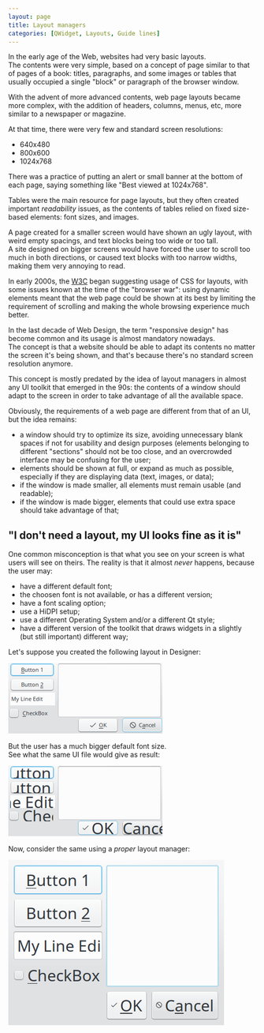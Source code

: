 ```yaml
---
layout: page
title: Layout managers
categories: [QWidget, Layouts, Guide lines]
---
```


In the early age of the Web, websites had very basic layouts.  
The contents were very simple, based on a concept of page similar to that of pages
of a book: titles, paragraphs, and some images or tables that usually occupied a
single "block" or paragraph of the browser window.

With the advent of more advanced contents, web page layouts became more complex,
with the addition of headers, columns, menus, etc, more similar to a newspaper or
magazine.

At that time, there were very few and standard screen resolutions:
- 640x480
- 800x600
- 1024x768

There was a practice of putting an alert or small banner at the bottom of each
page, saying something like "Best viewed at 1024x768".

Tables were the main resource for page layouts, but they often created important 
*readability* issues, as the contents of tables relied on fixed size-based 
elements: font sizes, and images.

A page created for a smaller screen would have shown an ugly layout, with weird
empty spacings, and text blocks being too wide or too tall.  
A site designed on bigger screens would have forced the user to scroll too much
in both directions, or caused text blocks with too narrow widths, making them
very annoying to read.

In early 2000s, the [W3C](https://en.wikipedia.org/wiki/World_Wide_Web_Consortium)
began suggesting usage of CSS for layouts, with some issues known at the time of
the "browser war": using dynamic elements meant that the web page could be shown
at its best by limiting the requirement of scrolling and making the whole browsing
experience much better.

In the last decade of Web Design, the term "responsive design" has become common
and its usage is almost mandatory nowadays.  
The concept is that a website should be able to adapt its contents no matter the
screen it's being shown, and that's because there's no standard screen resolution
anymore.

This concept is mostly predated by the idea of layout managers in almost any UI
toolkit that emerged in the 90s: the contents of a window should adapt to the
screen in order to take advantage of all the available space.

<!--more-->

Obviously, the requirements of a web page are different from that of an UI, but
the idea remains:

  - a window should try to optimize its size, avoiding unnecessary blank spaces 
if not for usability and design purposes (elements belonging to different
"sections" should not be too close, and an overcrowded interface may be confusing
for the user;
  - elements should be shown at full, or expand as much as possible, especially if
they are displaying data (text, images, or data);
  - if the window is made smaller, all elements must remain usable (and readable);
  - if the window is made bigger, elements that could use extra space should take
advantage of that;

## "I don't need a layout, my UI looks fine as it is"

One common misconception is that what you see on your screen is what users will
see on theirs. The reality is that it almost *never* happens, because the user may:

  - have a different default font;
  - the choosen font is not available, or has a different version;
  - have a font scaling option;
  - use a HiDPI setup;
  - use a different Operating System and/or a different Qt style;
  - have a different version of the toolkit that draws widgets in a
  slightly (but still important) different way;

Let's suppose you created the following layout in Designer:

[![no layout][1]][1]

But the user has a much bigger default font size.  
See what the same UI file would give as result:

[![no layout bigger font][2]][2]

Now, consider the same using a *proper* layout manager:

[![with layout manager][3]][3]

  [1]: /assets/images/nolayout.png
  [2]: /assets/images/nolayout-bigger-font.png
  [3]: /assets/images/withlayout.png
